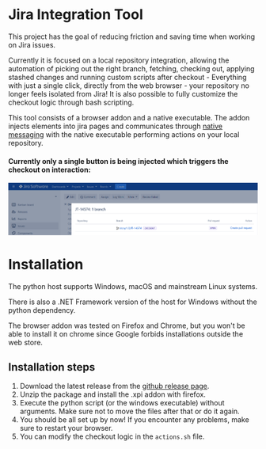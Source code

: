 
# Jira Integration Tool

This project has the goal of reducing friction and saving time when working on Jira issues.

Currently it is focused on a local repository integration, allowing the automation of picking out the right branch, fetching, checking out, applying stashed changes and running custom scripts after checkout - Everything with just a single click, directly from the web browser - your repository no longer feels isolated from Jira! It is also possible to fully customize the checkout logic through bash scripting.

This tool consists of a browser addon and a native executable. The addon injects elements into jira pages and communicates through [native messaging](https://developer.chrome.com/apps/nativeMessaging) with the native executable performing actions on your local repository.

#### Currently only a single button is being injected which triggers the checkout on interaction:
![](/screenshot.png)

# Installation

The python host supports Windows, macOS and mainstream Linux systems.


There is also a .NET Framework version of the host for Windows without the python dependency.

The browser addon was tested on Firefox and Chrome, but you won't be able to install it on chrome since Google forbids
installations outside the web store.

## Installation steps

1. Download the latest release from the [github release page](https://github.com/gpa/JiraIntegrationTool/releases). 
2. Unzip the package and install the .xpi addon with firefox.
3. Execute the python script (or the windows executable) without arguments. Make sure not to move the files after that or do it again. 
4. You should be all set up by now! If you encounter any problems, make sure to restart your browser. 
5. You can modify the checkout logic in the ``actions.sh`` file.
